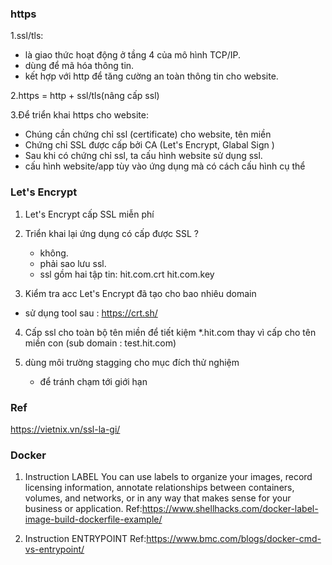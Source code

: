 ### https
1.ssl/tls:
- là giao thức hoạt động ở tầng 4 của mô hình TCP/IP.
- dùng để mã hóa thông tin.
- kết hợp với http để tăng cường an toàn thông tin cho website.

2.https = http + ssl/tls(nâng cấp ssl)

3.Để triển khai https cho website:
  - Chúng cần chứng chỉ ssl (certificate) cho website, tên miền
  - Chứng chỉ SSL được cấp bởi CA (Let's Encrypt, Glabal Sign )
  - Sau khi có chứng chỉ ssl, ta cấu hình website sử dụng ssl.
  - cấu hình website/app tùy vào ứng dụng mà có cách cấu hình cụ thể

### Let's Encrypt
1. Let's Encrypt cấp SSL miễn phí
2. Triển khai lại ứng dụng có cấp được SSL ?
   - không.
   - phải sao lưu ssl.
   - ssl gồm hai tập tin:
     hit.com.crt
     hit.com.key

3. Kiểm tra acc Let's Encrypt đã tạo cho bao nhiêu domain
  - sử dụng tool sau : https://crt.sh/

4. Cấp ssl cho toàn bộ tên miền để tiết kiệm
  *.hit.com thay vì cấp cho tên miền con (sub domain : test.hit.com)

5. dùng môi trường stagging cho mục đích thử nghiệm
   - để tránh chạm tới giới hạn

### Ref
https://vietnix.vn/ssl-la-gi/

### Docker
1. Instruction LABEL
You can use labels to organize your images, record licensing information, annotate relationships between containers, volumes, and networks, or in any way that makes sense for your business or application.
Ref:https://www.shellhacks.com/docker-label-image-build-dockerfile-example/

2. Instruction ENTRYPOINT
Ref:https://www.bmc.com/blogs/docker-cmd-vs-entrypoint/

